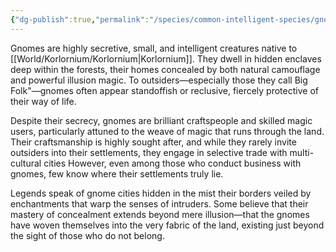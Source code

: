 ```yaml
---
{"dg-publish":true,"permalink":"/species/common-intelligent-species/gnome/","created":"2025-03-01T11:57:44.655-07:00"}
---
```


Gnomes are highly secretive, small, and intelligent creatures native to [[World/Korlornium/Korlornium\|Korlornium]]. They dwell in hidden enclaves deep within the forests, their homes concealed by both natural camouflage and powerful illusion magic. To outsiders—especially those they call Big Folk"—gnomes often appear standoffish or reclusive, fiercely protective of their way of life.

Despite their secrecy, gnomes are brilliant craftspeople and skilled magic users, particularly attuned to the weave of magic that runs through the land. Their craftsmanship is highly sought after, and while they rarely invite outsiders into their settlements, they engage in selective trade with multi-cultural cities However, even among those who conduct business with gnomes, few know where their settlements truly lie.

Legends speak of gnome cities hidden in the mist their borders veiled by enchantments that warp the senses of intruders. Some believe that their mastery of concealment extends beyond mere illusion—that the gnomes have woven themselves into the very fabric of the land, existing just beyond the sight of those who do not belong.
